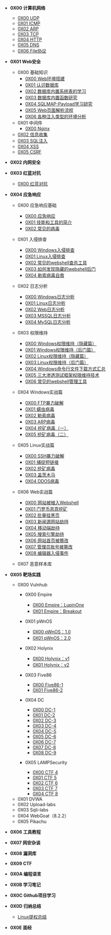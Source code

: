 <!-- _sidebar.md -->

* **0X00 计算机网络**
	* [0X00 UDP](01-计算机网络\01-UDP.md)
	* [0X01 ICMP](01-计算机网络\02-ICMP.md)
	* [0X02 ARP](01-计算机网络\03-ARP.md)
	* [0X03 TCP](01-计算机网络\04-TCP.md)
	* [0X04 HTTP](01-计算机网络\05-HTTP.md)
	* [0X05 DNS](01-计算机网络\06-DNS.md)
	* [0X06 File协议](01-计算机网络\07-File协议.md)
	
* **0X01 Web安全**
	* 0X00 基础知识
		* [0X00 Web环境搭建](02-Web安全\01-基础知识\01-Web环境搭建.md)
		* [0X01 认识数据库](02-Web安全\01-基础知识\02-认识数据库.md)
		* [0X02 数据库内置系统表的学习](02-Web安全\01-基础知识\03-数据库内置系统表的学习.md)
		* [0X03 数据库内置函数研究](02-Web安全\01-基础知识\04-数据库内置函数研究.md)
		* [0X04 SQLMAP-Payload学习研究](02-Web安全\01-基础知识\05-SQLMAP-Payload学习研究.md)
		* [0X05 Web页面解析流程](02-Web安全\01-基础知识\06-Web页面解析流程.md)
		* [0X06 各种注入类型的环境分析](02-Web安全\01-基础知识\07-各种注入类型的环境分析.md)
	* 0X01 中间件
		* [0X00 Nginx](02-Web安全\02-中间件\01-Nginx.md)
	* [0X02 信息收集](02-Web安全\03-信息收集.md)
	* [0X03 SQL注入](02-Web安全\04-SQL注入.md)
	* [0X04 XSS](02-Web安全\05-XSS.md)
	* [0X05 CSRF](02-Web安全\06-CSRF.md)
	
* **0X02 内网安全**

* **0X03 红蓝对抗**
	
	* [0X00 红蓝对抗](04-红蓝对抗\01-红蓝对抗.md)
	
* **0X04 应急响应**
	
	* 0X00 应急响应基础
		* [0X00 应急响应](05-应急响应\01-应急响应基础\01-应急响应.md)
		* [0X01 技能和工具的简介](05-应急响应\01-应急响应基础\02-技能和工具的简介.md)
		* [0X02 常见的病毒](05-应急响应\01-应急响应基础\03-常见的病毒.md)
	
	
	* 0X01 入侵排查
	  * [0X00 Windows入侵排查](05-应急响应\02-入侵排查\01-Windows入侵排查.md)
	  * [0X01 Linux入侵排查](05-应急响应\02-入侵排查\02-Linux入侵排查.md)
	  * [0X02 常见的webshell查杀工具](05-应急响应\02-入侵排查\03-常见的webshell查杀工具.md)
	  * [0X03 如何发现隐藏的webshell后门](05-应急响应\02-入侵排查\04-如何发现隐藏的webshell后门.md)
	  * [0X04 勒索病毒自救](05-应急响应\02-入侵排查\05-勒索病毒自救.md)
	
	* 0X02 日志分析
	  * [0X00 Windows日志分析](05-应急响应\03-日志分析\01-Windows日志分析.md)
	  * [0X01 Linux日志分析](05-应急响应\03-日志分析\02-Linux日志分析.md)
	  * [0X02 Web日志分析](05-应急响应\03-日志分析\03-Web日志分析.md)
	  * [0X03 MSSQL日志分析](05-应急响应\03-日志分析\04-MSSQL日志分析.md)
	  * [0X04 MySQL日志分析](05-应急响应\03-日志分析\05-MySQL日志分析.md)
	
	* 0X03 权限维持
	  * [0X00 Windows权限维持（隐藏篇）](05-应急响应\04-权限维持\01-Windows权限维持（隐藏篇）.md)
	  * [0X01 Windows权限维持（后门篇）](05-应急响应\04-权限维持\02-Windows权限维持（后门篇）.md)
	  * [0X02 Linux权限维持（隐藏篇）](05-应急响应\04-权限维持\03-Linux权限维持（隐藏篇）.md)
	  * [0X03 Linux权限维持（后门篇）](05-应急响应\04-权限维持\04-Linux权限维持（后门篇）.md)
	  * [0X04 Windows命令行文件下载方式汇总](05-应急响应\04-权限维持\05-Windows命令行文件下载方式汇总.md)
	  * [0X05 三大渗透测试框架权限维持技术](05-应急响应\04-权限维持\06-三大渗透测试框架权限维持技术.md)
	  * [0X06 常见的webshell管理工具](05-应急响应\04-权限维持\07-常见的webshell管理工具.md)
	
	* 0X04 Windows实战篇
	  * [0X00 FTP暴力破解](05-应急响应\05-Windows实战篇\01-FTP暴力破解.md)
	  * [0X01 蠕虫病毒](05-应急响应\05-Windows实战篇\02-蠕虫病毒.md)
	  * [0X02 勒索病毒](05-应急响应\05-Windows实战篇\03-勒索病毒.md)
	  * [0X03 ARP病毒](05-应急响应\05-Windows实战篇\04-ARP病毒.md)
	  * [0X04 挖矿病毒（一）](05-应急响应\05-Windows实战篇\05-挖矿病毒（一）.md)
	  * [0X05 挖矿病毒（二）](05-应急响应\05-Windows实战篇\06-挖矿病毒（二）.md)
	
	* 0X05 Linux实战篇
	  * [0X00 SSH暴力破解](05-应急响应\06-Linux实战篇\01-SSH暴力破解.md)
	  * [0X01 捕捉短链接](05-应急响应\06-Linux实战篇\02-捕捉短链接.md)
	  * [0X02 挖矿病毒](05-应急响应\06-Linux实战篇\03-挖矿病毒.md)
	  * [0X03 盖茨木马](05-应急响应\06-Linux实战篇\04-盖茨木马.md)
	  * [0X04 DDOS病毒](05-应急响应\06-Linux实战篇\05-DDOS病毒.md)
	
	* 0X06 Web实战篇
	  * [0X00 网站被植入Webshell](05-应急响应\07-Web实战篇\01-网站被植入Webshell.md)
	  * [0X01 门罗币恶意挖矿](05-应急响应\07-Web实战篇\02-门罗币恶意挖矿.md)
	  * [0X02 批量挂黑页](05-应急响应\07-Web实战篇\03-批量挂黑页.md)
	  * [0X03 新闻源网站劫持](05-应急响应\07-Web实战篇\04-新闻源网站劫持.md)
	  * [0X04 移动端劫持](05-应急响应\07-Web实战篇\05-移动端劫持.md)
	  * [0X05 搜索引擎劫持](05-应急响应\07-Web实战篇\06-搜索引擎劫持.md)
	  * [0X06 网站首页被篡改](05-应急响应\07-Web实战篇\07-网站首页被篡改.md)
	  * [0X07 管理员账号被篡改](05-应急响应\07-Web实战篇\08-管理员账号被篡改.md)
	  * [0X08 编辑器入侵事件](05-应急响应\07-Web实战篇\09-编辑器入侵事件.md)

	* 0X07 恶意样本库
	
* **0X05 靶场实践**

  * 0X00 Vulnhub
  	* 0X00 Empire
  		* [0X00 Empire：LupinOne](06-靶场实践\01-Vulnhub\01-Empire\01-Empire：LupinOne.md)
  		* [0X01 Empire：Breakout](06-靶场实践\01-Vulnhub\01-Empire\02-Empire：Breakout.md)
  		
  	* 0X01 pWnOS
  		* [0X00 pWnOS：1.0](06-靶场实践\01-Vulnhub\02-pWnOS\01-pWnOS：1.0.md)
  		* [0X01 pWnOS：2.0](06-靶场实践\01-Vulnhub\02-pWnOS\02-pWnOS：2.0.md)
  	
  	* 0X02 Holynix
  		* [0X00 Holynix：v1](06-靶场实践\01-Vulnhub\03-Holynix\01-Holynix：v1.md)
  		* [0X01 Holynix：v2](06-靶场实践\01-Vulnhub\03-Holynix\01-Holynix：v2.md)
  	
  	* 0X03 Five86
  		* [0X00 Five86-1](06-靶场实践\01-Vulnhub\04-Five86\01-Five86-1.md)
  		* [0X01 Five86-2](06-靶场实践\01-Vulnhub\04-Five86\02-Five86-2.md)
  	
  	* 0X04 DC
  		* [0X00 DC-1](06-靶场实践\01-Vulnhub\05-DC\01-DC-1.md)
  		* [0X01 DC-2](06-靶场实践\01-Vulnhub\05-DC\02-DC-2)
  		* [0X02 DC-3](06-靶场实践\01-Vulnhub\05-DC\03-DC-3)
  		* [0X03 DC-4](06-靶场实践\01-Vulnhub\05-DC\04-DC-4)
  		* [0X04 DC-5](06-靶场实践\01-Vulnhub\05-DC\05-DC-5)
  		* [0X05 DC-6](06-靶场实践\01-Vulnhub\05-DC\06-DC-6)
  		* [0X06 DC-7](06-靶场实践\01-Vulnhub\05-DC\07-DC-7)
  		* [0X07 DC-8](06-靶场实践\01-Vulnhub\05-DC\08-DC-8)
  		* [0X08 DC-9](06-靶场实践\01-Vulnhub\05-DC\09-DC-9)
  	
  	* 0X05 LAMPSecurity
  		* [0X00 CTF 4](06-靶场实践\01-Vulnhub\06-LAMPSecurity\01-CTF-4.md)
  		* [0X01 CTF 5](06-靶场实践\01-Vulnhub\06-LAMPSecurity\02-CTF-5.md)
  		* [0X02 CTF 6](06-靶场实践\01-Vulnhub\06-LAMPSecurity\03-CTF-6.md)
  		* [0X03 CTF 7](06-靶场实践\01-Vulnhub\06-LAMPSecurity\04-CTF-7.md)
  		* [0X04 CTF  8](06-靶场实践\01-Vulnhub\06-LAMPSecurity\05-CTF-8.md)
  * 0X01 DVWA
  * 0X02 Upload-labs
  * 0X03 Sqli-labs
  * 0X04 WebGoat（8.2.2）
  * 0X05 Pikachu

* **0X06 工具教程**

* **0X07 网安杂谈**

* **0X08 漏洞库**

* **0X09 CTF**

* **0X0A 编程语言**

* **0X0B 学习笔记**

* **0X0C Github项目学习**

* **0X0D 归纳总结**

  * [Linux提权总结](14-归类总结\Linux提权总结.md)

* **0X0E 面经**



